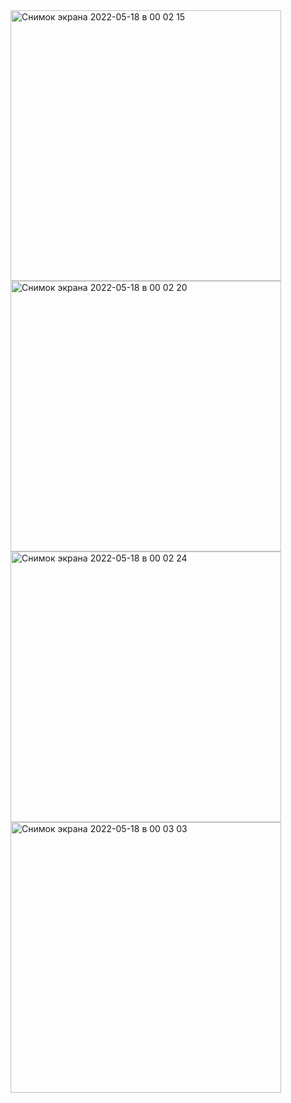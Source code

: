 
<img width="433" alt="Снимок экрана 2022-05-18 в 00 02 15" src="https://user-images.githubusercontent.com/49156359/168880378-3982383c-5a95-4963-b33e-93f47471bd6e.png">
<img width="433" alt="Снимок экрана 2022-05-18 в 00 02 20" src="https://user-images.githubusercontent.com/49156359/168880403-218b259a-0df1-48d2-bbb8-2cf76e3fc4f9.png">
<img width="433" alt="Снимок экрана 2022-05-18 в 00 02 24" src="https://user-images.githubusercontent.com/49156359/168880411-c3be67f5-addb-47e1-92dc-edc0d147be81.png">
<img width="433" alt="Снимок экрана 2022-05-18 в 00 03 03" src="https://user-images.githubusercontent.com/49156359/168880416-81005143-72bc-4f0d-8dd1-8d7571781b59.png">
